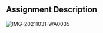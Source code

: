 ## Assignment Description 


![IMG-20211031-WA0035](https://user-images.githubusercontent.com/62524855/141011881-586ad314-8b96-481a-ac34-8538334d2dae.jpg)
